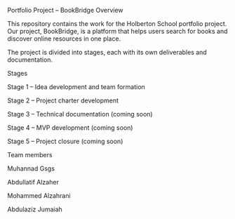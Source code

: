 Portfolio Project – BookBridge
Overview

This repository contains the work for the Holberton School portfolio project.
Our project, BookBridge, is a platform that helps users search for books and discover online resources in one place.

The project is divided into stages, each with its own deliverables and documentation.

Stages

Stage 1 – Idea development and team formation

Stage 2 – Project charter development

Stage 3 – Technical documentation (coming soon)

Stage 4 – MVP development (coming soon)

Stage 5 – Project closure (coming soon)

Team members

Muhannad Gsgs

Abdullatif Alzaher

Mohammed Alzahrani

Abdulaziz Jumaiah
